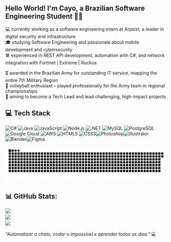 ## Hello World! I'm Cayo, a Brazilian Software Engineering Student 👋🏼  
💻 currently working as a software engineering intern at Arpsist, a leader in digital security and infrastructure  
🎓 studying Software Engineering and passionate about mobile development and cybersecurity  
🛠️ experienced in REST API development, automation with C#, and network integration with Fortinet | Extreme | Ruckus

🎖️ awarded in the Brazilian Army for outstanding IT service, mapping the entire 7th Military Region  
🏐 volleyball enthusiast – played professionally for the Army team in regional championships  
🚀 aiming to become a Tech Lead and lead challenging, high-impact projects  


## 💻 Tech Stack
![C#](https://img.shields.io/badge/C%23-239120?style=for-the-badge&logo=csharp&logoColor=white)  ![Java](https://img.shields.io/badge/Java-ED8B00?style=for-the-badge&logo=openjdk&logoColor=white)  ![JavaScript](https://img.shields.io/badge/JavaScript-323330?style=for-the-badge&logo=javascript&logoColor=F7DF1E)  ![Node.js](https://img.shields.io/badge/Node.js-6DA55F?style=for-the-badge&logo=node.js&logoColor=white)  ![.NET](https://img.shields.io/badge/.NET-5C2D91?style=for-the-badge&logo=.net&logoColor=white)  ![MySQL](https://img.shields.io/badge/MySQL-4479A1?style=for-the-badge&logo=mysql&logoColor=white)  ![PostgreSQL](https://img.shields.io/badge/Postgres-316192?style=for-the-badge&logo=postgresql&logoColor=white)  ![Google Cloud](https://img.shields.io/badge/GoogleCloud-4285F4?style=for-the-badge&logo=google-cloud&logoColor=white)  ![AWS](https://img.shields.io/badge/AWS-FF9900?style=for-the-badge&logo=amazon-aws&logoColor=white) ![HTML5](https://img.shields.io/badge/HTML5-E34F26?style=for-the-badge&logo=html5&logoColor=white) ![CSS3](https://img.shields.io/badge/CSS3-1572B6?style=for-the-badge&logo=css3&logoColor=white)![Photoshop](https://img.shields.io/badge/Photoshop-31A8FF?style=for-the-badge&logo=adobe-photoshop&logoColor=white)![Illustrator](https://img.shields.io/badge/Illustrator-FF9A00?style=for-the-badge&logo=adobe-illustrator&logoColor=white)![Blender](https://img.shields.io/badge/Blender-F5792A?style=for-the-badge&logo=blender&logoColor=white)![Figma](https://img.shields.io/badge/Figma-F24E1E?style=for-the-badge&logo=figma&logoColor=white)  

<picture>
  <source media="(prefers-color-scheme: dark)" srcset="https://raw.githubusercontent.com/Cayozitoo/Cayozitoo/output/github-snake-dark.svg" />
  <source media="(prefers-color-scheme: light)" srcset="https://raw.githubusercontent.com/Cayozitoo/Cayozitoo/output/github-snake.svg" />
  <img alt="github-snake" src="https://raw.githubusercontent.com/Cayozitoo/Cayozitoo/output/github-snake.svg" />
</picture>


## 📊 GitHub Stats:
![](https://github-readme-stats.vercel.app/api?username=Cayozitoo&theme=dark&hide_border=false&count_private=true)  
![](https://streak-stats.demolab.com/?user=Cayozitoo&theme=dark&hide_border=false)  
![](https://github-readme-stats.vercel.app/api/top-langs/?username=Cayozitoo&theme=dark&hide_border=false&layout=compact)  

_"Automatizar o chato, codar o impossível e aprender todos os dias."_ 💻
